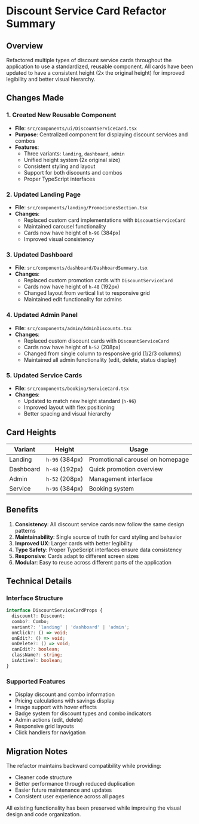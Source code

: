 # Discount Service Card Refactor Summary

## Overview
Refactored multiple types of discount service cards throughout the application to use a standardized, reusable component. All cards have been updated to have a consistent height (2x the original height) for improved legibility and better visual hierarchy.

## Changes Made

### 1. Created New Reusable Component
- **File**: `src/components/ui/DiscountServiceCard.tsx`
- **Purpose**: Centralized component for displaying discount services and combos
- **Features**:
  - Three variants: `landing`, `dashboard`, `admin`
  - Unified height system (2x original size)
  - Consistent styling and layout
  - Support for both discounts and combos
  - Proper TypeScript interfaces

### 2. Updated Landing Page
- **File**: `src/components/landing/PromocionesSection.tsx`
- **Changes**:
  - Replaced custom card implementations with `DiscountServiceCard`
  - Maintained carousel functionality
  - Cards now have height of `h-96` (384px)
  - Improved visual consistency

### 3. Updated Dashboard
- **File**: `src/components/dashboard/DashboardSummary.tsx`
- **Changes**:
  - Replaced custom promotion cards with `DiscountServiceCard`
  - Cards now have height of `h-48` (192px)
  - Changed layout from vertical list to responsive grid
  - Maintained edit functionality for admins

### 4. Updated Admin Panel
- **File**: `src/components/admin/AdminDiscounts.tsx`
- **Changes**:
  - Replaced custom discount cards with `DiscountServiceCard`
  - Cards now have height of `h-52` (208px)
  - Changed from single column to responsive grid (1/2/3 columns)
  - Maintained all admin functionality (edit, delete, status display)

### 5. Updated Service Cards
- **File**: `src/components/booking/ServiceCard.tsx`
- **Changes**:
  - Updated to match new height standard (`h-96`)
  - Improved layout with flex positioning
  - Better spacing and visual hierarchy

## Card Heights

| Variant | Height | Usage |
|---------|--------|-------|
| Landing | `h-96` (384px) | Promotional carousel on homepage |
| Dashboard | `h-48` (192px) | Quick promotion overview |
| Admin | `h-52` (208px) | Management interface |
| Service | `h-96` (384px) | Booking system |

## Benefits

1. **Consistency**: All discount service cards now follow the same design patterns
2. **Maintainability**: Single source of truth for card styling and behavior
3. **Improved UX**: Larger cards with better legibility
4. **Type Safety**: Proper TypeScript interfaces ensure data consistency
5. **Responsive**: Cards adapt to different screen sizes
6. **Modular**: Easy to reuse across different parts of the application

## Technical Details

### Interface Structure
```typescript
interface DiscountServiceCardProps {
  discount?: Discount;
  combo?: Combo;
  variant?: 'landing' | 'dashboard' | 'admin';
  onClick?: () => void;
  onEdit?: () => void;
  onDelete?: () => void;
  canEdit?: boolean;
  className?: string;
  isActive?: boolean;
}
```

### Supported Features
- Display discount and combo information
- Pricing calculations with savings display
- Image support with hover effects
- Badge system for discount types and combo indicators
- Admin actions (edit, delete)
- Responsive grid layouts
- Click handlers for navigation

## Migration Notes

The refactor maintains backward compatibility while providing:
- Cleaner code structure
- Better performance through reduced duplication
- Easier future maintenance and updates
- Consistent user experience across all pages

All existing functionality has been preserved while improving the visual design and code organization.